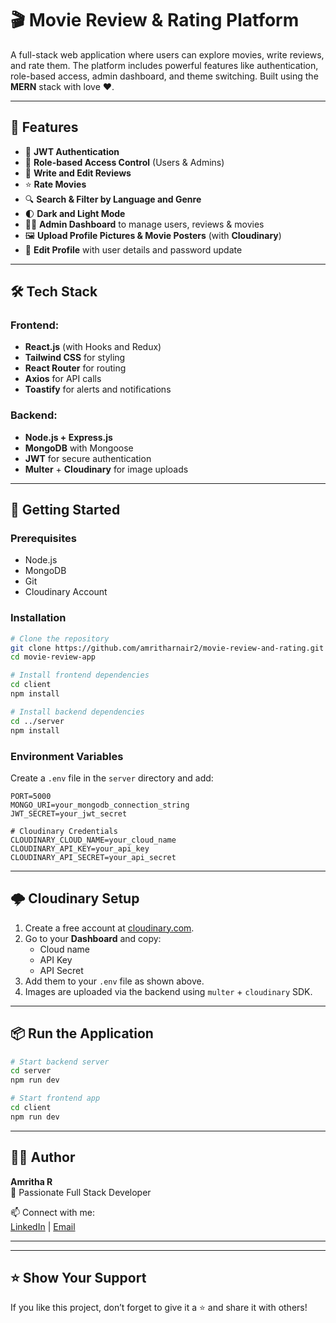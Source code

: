 # 🎬 Movie Review & Rating Platform

A full-stack web application where users can explore movies, write reviews, and rate them. The platform includes powerful features like authentication, role-based access, admin dashboard, and theme switching. Built using the **MERN** stack with love ❤️.

---

## 🌟 Features

- 🔐 **JWT Authentication**
- 👥 **Role-based Access Control** (Users & Admins)
- 📝 **Write and Edit Reviews**
- ⭐ **Rate Movies**
- 🔍 **Search & Filter by Language and Genre**
- 🌓 **Dark and Light Mode**
- 🧑‍💼 **Admin Dashboard** to manage users, reviews & movies
- 🖼️ **Upload Profile Pictures & Movie Posters** (with **Cloudinary**)
- 🧾 **Edit Profile** with user details and password update

---

## 🛠️ Tech Stack

### Frontend:
- **React.js** (with Hooks and Redux)
- **Tailwind CSS** for styling
- **React Router** for routing
- **Axios** for API calls
- **Toastify** for alerts and notifications

### Backend:
- **Node.js + Express.js**
- **MongoDB** with Mongoose
- **JWT** for secure authentication
- **Multer** + **Cloudinary** for image uploads

---

## 🚀 Getting Started

### Prerequisites

- Node.js
- MongoDB
- Git
- Cloudinary Account

### Installation

```bash
# Clone the repository
git clone https://github.com/amritharnair2/movie-review-and-rating.git
cd movie-review-app

# Install frontend dependencies
cd client
npm install

# Install backend dependencies
cd ../server
npm install
```

### Environment Variables

Create a `.env` file in the `server` directory and add:

```
PORT=5000
MONGO_URI=your_mongodb_connection_string
JWT_SECRET=your_jwt_secret

# Cloudinary Credentials
CLOUDINARY_CLOUD_NAME=your_cloud_name
CLOUDINARY_API_KEY=your_api_key
CLOUDINARY_API_SECRET=your_api_secret
```

---

## 🌩️ Cloudinary Setup

1. Create a free account at [cloudinary.com](https://cloudinary.com).
2. Go to your **Dashboard** and copy:
   - Cloud name
   - API Key
   - API Secret
3. Add them to your `.env` file as shown above.
4. Images are uploaded via the backend using `multer` + `cloudinary` SDK.

---

## 📦 Run the Application

```bash
# Start backend server
cd server
npm run dev

# Start frontend app
cd client
npm run dev
```

---

## 🧑‍💻 Author

**Amritha R**  
🚀 Passionate Full Stack Developer  

📫 Connect with me:  
[LinkedIn](https://www.linkedin.com/in/amritha-r-a06a00226?utm_source=share&utm_campaign=share_via&utm_content=profile&utm_medium=android_app) | [Email](mailto:amritharnair2@gmail.com)

---


---

## ⭐ Show Your Support

If you like this project, don’t forget to give it a ⭐ and share it with others!

